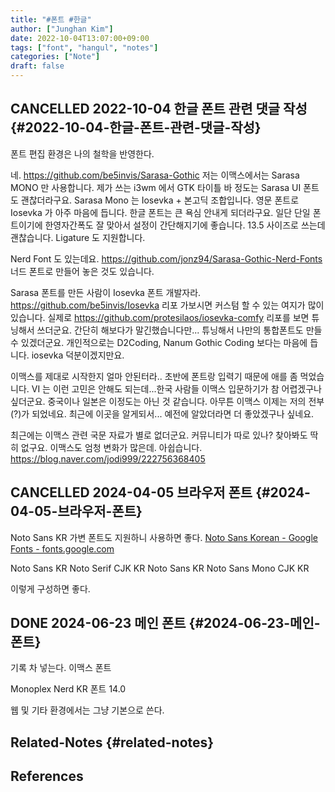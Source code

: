 ```yaml
---
title: "#폰트 #한글"
author: ["Junghan Kim"]
date: 2022-10-04T13:07:00+09:00
tags: ["font", "hangul", "notes"]
categories: ["Note"]
draft: false
---
```


## <span class="org-todo done CANCELLED">CANCELLED</span> 2022-10-04 한글 폰트 관련 댓글 작성 {#2022-10-04-한글-폰트-관련-댓글-작성}

폰트 편집 환경은 나의 철학을 반영한다.

네. <https://github.com/be5invis/Sarasa-Gothic> 저는 이맥스에서는 Sarasa MONO 만 사용합니다. 제가 쓰는 i3wm 에서 GTK 타이틀 바 정도는 Sarasa UI 폰트도 괜찮더라구요. Sarasa Mono 는 Iosevka + 본고딕 조합입니다. 영문 폰트로 Iosevka 가 아주 마음에 듭니다. 한글 폰트는 큰 욕심 안내게 되더라구요. 일단 단일 폰트이기에 한영자간폭도 잘 맞아서 설정이 간단해지기에 좋습니다. 13.5 사이즈로 쓰는데 괜찮습니다. Ligature 도 지원합니다.

Nerd Font 도 있는데요. <https://github.com/jonz94/Sarasa-Gothic-Nerd-Fonts> 너드 폰트로 만들어 놓은 것도 있습니다.

Sarasa 폰트를 만든 사람이 Iosevka 폰트 개발자라. <https://github.com/be5invis/Iosevka> 리포 가보시면 커스텀 할 수 있는 여지가 많이 있습니다. 실제로 <https://github.com/protesilaos/iosevka-comfy> 리포를 보면 튜닝해서 쓰더군요. 간단히 해보다가 말긴했습니다만... 튜닝해서 나만의 통합폰트도 만들 수 있겠더군요. 개인적으로는 D2Coding, Nanum Gothic Coding 보다는 마음에 듭니다. iosevka 덕분이겠지만요.

이맥스를 제대로 시작한지 얼마 안된터라.. 초반에 폰트랑 입력기 때문에 애를 좀 먹었습니다. VI 는 이런 고민은 안해도 되는데...한국 사람들 이맥스 입문하기가 참 어렵겠구나 싶더군요. 중국이나 일본은 이정도는 아닌 것 같습니다. 아무튼 이맥스 이제는 저의 전부(?)가 되었네요. 최근에 이곳을 알게되서... 예전에 알았더라면 더 좋았겠구나 싶네요.

최근에는 이맥스 관련 국문 자료가 별로 없더군요. 커뮤니티가 따로 있나? 찾아봐도 딱히 없구요. 이맥스도 엄청 변화가 많은데. 아쉽습니다. <https://blog.naver.com/jodi999/222756368405>


## <span class="org-todo done CANCELLED">CANCELLED</span> 2024-04-05 브라우저 폰트 {#2024-04-05-브라우저-폰트}

Noto Sans KR 가변 폰트도 지원하니 사용하면 좋다. [Noto Sans Korean - Google Fonts - fonts.google.com](https://fonts.google.com/noto/specimen/Noto+Sans+KR?vfonly=true&subset=korean&noto.script=Kore)

Noto Sans KR Noto Serif CJK KR Noto Sans KR Noto Sans Mono CJK KR

이렇게 구성하면 좋다.


## <span class="org-todo done DONE">DONE</span> 2024-06-23 메인 폰트 {#2024-06-23-메인-폰트}

기록 차 넣는다. 이맥스 폰트

Monoplex Nerd KR 폰트 14.0

웹 및 기타 환경에서는 그냥 기본으로 쓴다.


## Related-Notes {#related-notes}

## References

<style>.csl-entry{text-indent: -1.5em; margin-left: 1.5em;}</style><div class="csl-bib-body">
</div>
